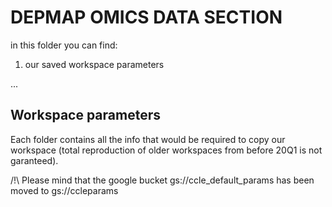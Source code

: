 # DEPMAP OMICS DATA SECTION

in this folder you can find:

1. our saved workspace parameters

...

## Workspace parameters

Each folder contains all the info that would be required to copy our workspace (total reproduction of older workspaces from before 20Q1 is not garanteed).

/!\ Please mind that the google bucket gs://ccle_default_params has been moved to gs://ccleparams

